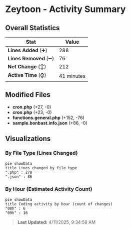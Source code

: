 # Zeytoon - Activity Summary 

## Overall Statistics

| Stat                   | Value                                                             |
| ---------------------- | ----------------------------------------------------------------- |
| **Lines Added** (➕)   | 288                                          |
| **Lines Removed** (➖) | 76                                        |
| **Net Change** (↕)    | 212                |
| **Active Time** (⌚)   | 41 minutes |


## Modified Files
- **cron.php** (+27, -0)
- **cron.php** (+23, -0)
- **functions.general.php** (+152, -76)
- **sample.bonbast.info.json** (+86, -0)

## Visualizations

### By File Type (Lines Changed)

```mermaid
pie showData
title Lines changed by file type
".php" : 278
".json" : 86
```

### By Hour (Estimated Activity Count)

```mermaid
pie showData
title Coding activity by hour (count of changes)
"08h" : 6
"09h" : 16
```


> **Last Updated:** 4/11/2025, 9:34:58 AM